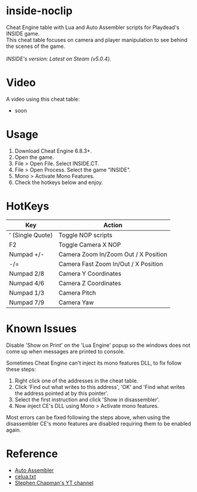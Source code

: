 # inside-noclip
Cheat Engine table with Lua and Auto Assembler scripts for Playdead's INSIDE game.<br>
This cheat table focuses on camera and player manipulation to see behind the scenes of the game.<br>
<br>
*INSIDE's version: Latest on Steam (v5.0.4).*

# Video
A video using this cheat table:
- soon

# Usage
1. Download Cheat Engine 6.8.3+.
2. Open the game.
3. File > Open File. Select INSIDE.CT.
4. File > Open Process. Select the game "INSIDE".
5. Mono > Activate Mono Features.
6. Check the hotkeys below and enjoy.

# HotKeys
| Key              | Action                               |
| ---------------- | ------------------------------------ |
| ' (Single Quote) | Toggle NOP scripts                   |
| F2               | Toggle Camera X NOP                  |
| Numpad +/-       | Camera Zoom In/Zoom Out / X Position |
| -/=              | Camera Fast Zoom In/Out / X Position |
| Numpad 2/8       | Camera Y Coordinates                 |
| Numpad 4/6       | Camera Z Coordinates                 |
| Numpad 1/3       | Camera Pitch                         |
| Numpad 7/9       | Camera Yaw                           |

# Known Issues
Disable 'Show on Print' on the 'Lua Engine' popup so the windows does not come up when messages are printed to console.

Sometimes Cheat Engine can't inject its mono features DLL, to fix follow these steps:
1. Right click one of the addresses in the cheat table.
2. Click 'Find out what writes to this address', 'OK' and 'Find what writes the address pointed at by this pointer'.
3. Select the first instruction and click 'Show in disassembler'.
4. Now inject CE's DLL using Mono > Activate mono features.

Most errors can be fixed following the steps above, when using the disassembler CE's mono features are disabled requiring them to be enabled again.

# Reference
- [Auto Assembler](https://wiki.cheatengine.org/index.php?title=Cheat_Engine:Auto_Assembler)
- [celua.txt](https://github.com/cheat-engine/cheat-engine/blob/master/Cheat%20Engine/bin/celua.txt)
- [Stephen Chapman's YT channel](https://www.youtube.com/watch?v=eEg3q2qocwQ)
